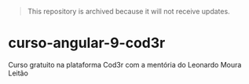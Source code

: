 > This repository is archived because it will not receive updates.

# curso-angular-9-cod3r

Curso gratuito na plataforma Cod3r com a mentória do Leonardo Moura Leitão
